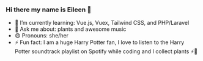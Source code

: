 ### Hi there my name is Eileen 👋


- 🔭 I’m currently learning: Vue.js, Vuex, Tailwind CSS, and PHP/Laravel
- 💬 Ask me about: plants and awesome music
- 😄 Pronouns: she/her
- ⚡ Fun fact: I am a huge Harry Potter fan, I love to listen to the Harry Potter soundtrack playlist on Spotify while coding and I collect plants ⚡️🌿

